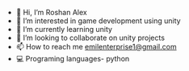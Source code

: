 - 👋 Hi, I’m Roshan Alex
- 👀 I’m interested in game development using unity 
- 🌱 I’m currently learning unity
- 💞️ I’m looking to collaborate on unity projects
- 📫 How to reach me emilenterprise1@gmail.com
- 💻 Programing languages- python
<!---
screechingghost/screechingghost is a ✨ special ✨ repository because its `README.md` (this file) appears on your GitHub profile.
You can click the Preview link to take a look at your changes.
--->
